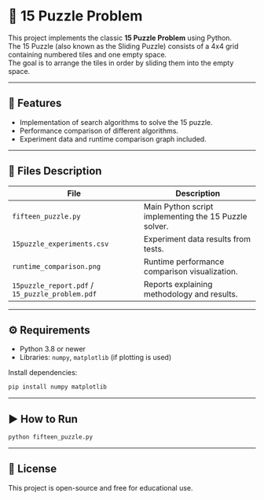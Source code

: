 # 🧩 15 Puzzle Problem

This project implements the classic **15 Puzzle Problem** using Python.  
The 15 Puzzle (also known as the Sliding Puzzle) consists of a 4x4 grid containing numbered tiles and one empty space.  
The goal is to arrange the tiles in order by sliding them into the empty space.

---

## 📘 Features
- Implementation of search algorithms to solve the 15 puzzle.
- Performance comparison of different algorithms.
- Experiment data and runtime comparison graph included.

---

## 🧠 Files Description
| File | Description |
|------|--------------|
| `fifteen_puzzle.py` | Main Python script implementing the 15 Puzzle solver. |
| `15puzzle_experiments.csv` | Experiment data results from tests. |
| `runtime_comparison.png` | Runtime performance comparison visualization. |
| `15puzzle_report.pdf` / `15_puzzle_problem.pdf` | Reports explaining methodology and results. |

---

## ⚙️ Requirements
- Python 3.8 or newer
- Libraries: `numpy`, `matplotlib` (if plotting is used)

Install dependencies:
```bash
pip install numpy matplotlib
```

---

## ▶️ How to Run
```bash
python fifteen_puzzle.py
```

---

## 📜 License
This project is open-source and free for educational use.
